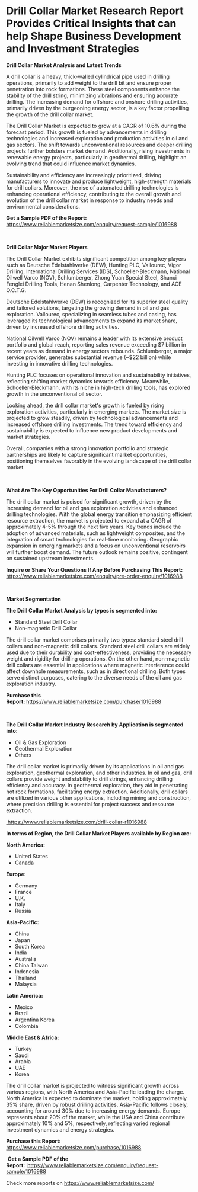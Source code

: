 <p><h1>Drill Collar Market Research Report Provides Critical Insights that can help Shape Business Development and Investment Strategies</h1></p><p><strong>Drill Collar Market Analysis and Latest Trends</strong></p>
<p><p>A drill collar is a heavy, thick-walled cylindrical pipe used in drilling operations, primarily to add weight to the drill bit and ensure proper penetration into rock formations. These steel components enhance the stability of the drill string, minimizing vibrations and ensuring accurate drilling. The increasing demand for offshore and onshore drilling activities, primarily driven by the burgeoning energy sector, is a key factor propelling the growth of the drill collar market.</p><p>The Drill Collar Market is expected to grow at a CAGR of 10.6% during the forecast period. This growth is fueled by advancements in drilling technologies and increased exploration and production activities in oil and gas sectors. The shift towards unconventional resources and deeper drilling projects further bolsters market demand. Additionally, rising investments in renewable energy projects, particularly in geothermal drilling, highlight an evolving trend that could influence market dynamics.</p><p>Sustainability and efficiency are increasingly prioritized, driving manufacturers to innovate and produce lightweight, high-strength materials for drill collars. Moreover, the rise of automated drilling technologies is enhancing operational efficiency, contributing to the overall growth and evolution of the drill collar market in response to industry needs and environmental considerations.</p></p>
<p><strong>Get a Sample PDF of the Report:&nbsp;</strong> <a href="https://www.reliablemarketsize.com/enquiry/request-sample/1016988?utm_campaign=1898&utm_medium=2&utm_source=Github&utm_content=ia&utm_term=17022025&utm_id=drill-collar">https://www.reliablemarketsize.com/enquiry/request-sample/1016988</a></p>
<p>&nbsp;</p>
<p><strong>Drill Collar Major Market Players</strong></p>
<p><p>The Drill Collar Market exhibits significant competition among key players such as Deutsche Edelstahlwerke (DEW), Hunting PLC, Vallourec, Vigor Drilling, International Drilling Services (IDS), Schoeller-Bleckmann, National Oilwell Varco (NOV), Schlumberger, Zhong Yuan Special Steel, Shanxi Fenglei Drilling Tools, Henan Shenlong, Carpenter Technology, and ACE O.C.T.G. </p><p>Deutsche Edelstahlwerke (DEW) is recognized for its superior steel quality and tailored solutions, targeting the growing demand in oil and gas exploration. Vallourec, specializing in seamless tubes and casing, has leveraged its technological advancements to expand its market share, driven by increased offshore drilling activities.</p><p>National Oilwell Varco (NOV) remains a leader with its extensive product portfolio and global reach, reporting sales revenue exceeding $7 billion in recent years as demand in energy sectors rebounds. Schlumberger, a major service provider, generates substantial revenue (~$22 billion) while investing in innovative drilling technologies.</p><p>Hunting PLC focuses on operational innovation and sustainability initiatives, reflecting shifting market dynamics towards efficiency. Meanwhile, Schoeller-Bleckmann, with its niche in high-tech drilling tools, has explored growth in the unconventional oil sector.</p><p>Looking ahead, the drill collar market's growth is fueled by rising exploration activities, particularly in emerging markets. The market size is projected to grow steadily, driven by technological advancements and increased offshore drilling investments. The trend toward efficiency and sustainability is expected to influence new product developments and market strategies.</p><p>Overall, companies with a strong innovation portfolio and strategic partnerships are likely to capture significant market opportunities, positioning themselves favorably in the evolving landscape of the drill collar market.</p></p>
<p>&nbsp;</p>
<p><strong>What Are The Key Opportunities For Drill Collar Manufacturers?</strong></p>
<p><p>The drill collar market is poised for significant growth, driven by the increasing demand for oil and gas exploration activities and enhanced drilling technologies. With the global energy transition emphasizing efficient resource extraction, the market is projected to expand at a CAGR of approximately 4-5% through the next five years. Key trends include the adoption of advanced materials, such as lightweight composites, and the integration of smart technologies for real-time monitoring. Geographic expansion in emerging markets and a focus on unconventional reservoirs will further boost demand. The future outlook remains positive, contingent on sustained upstream investments.</p></p>
<p><strong>Inquire or Share Your Questions If Any Before Purchasing This Report:</strong> <a href="https://www.reliablemarketsize.com/enquiry/pre-order-enquiry/1016988?utm_campaign=1898&utm_medium=2&utm_source=Github&utm_content=ia&utm_term=17022025&utm_id=drill-collar">https://www.reliablemarketsize.com/enquiry/pre-order-enquiry/1016988</a></p>
<p>&nbsp;</p>
<p><strong>Market Segmentation</strong></p>
<p><strong>The Drill Collar Market Analysis by types is segmented into:</strong></p>
<p><ul><li>Standard Steel Drill Collar</li><li>Non-magnetic Drill Collar</li></ul></p>
<p><p>The drill collar market comprises primarily two types: standard steel drill collars and non-magnetic drill collars. Standard steel drill collars are widely used due to their durability and cost-effectiveness, providing the necessary weight and rigidity for drilling operations. On the other hand, non-magnetic drill collars are essential in applications where magnetic interference could affect downhole measurements, such as in directional drilling. Both types serve distinct purposes, catering to the diverse needs of the oil and gas exploration industry.</p></p>
<p><strong>Purchase this Report:&nbsp;</strong><a href="https://www.reliablemarketsize.com/purchase/1016988?utm_campaign=1898&utm_medium=2&utm_source=Github&utm_content=ia&utm_term=17022025&utm_id=drill-collar">https://www.reliablemarketsize.com/purchase/1016988</a></p>
<p>&nbsp;</p>
<p><strong>The Drill Collar Market Industry Research by Application is segmented into:</strong></p>
<p><ul><li>Oil & Gas Exploration</li><li>Geothermal Exploration</li><li>Others</li></ul></p>
<p><p>The drill collar market is primarily driven by its applications in oil and gas exploration, geothermal exploration, and other industries. In oil and gas, drill collars provide weight and stability to drill strings, enhancing drilling efficiency and accuracy. In geothermal exploration, they aid in penetrating hot rock formations, facilitating energy extraction. Additionally, drill collars are utilized in various other applications, including mining and construction, where precision drilling is essential for project success and resource extraction.</p></p>
<p><a href="https://www.reliablemarketsize.com/drill-collar-r1016988?utm_campaign=1898&utm_medium=2&utm_source=Github&utm_content=ia&utm_term=17022025&utm_id=drill-collar">&nbsp;https://www.reliablemarketsize.com/drill-collar-r1016988</a></p>
<p><strong>In terms of Region, the Drill Collar Market Players available by Region are:</strong></p>
<p>
    <p> <strong> North America: </strong>
        <ul>
            <li>United States</li>
            <li>Canada</li>
        </ul>
        </p> 
    <p> <strong> Europe: </strong>
        <ul>
            <li>Germany</li>
            <li>France</li>
            <li>U.K.</li>
            <li>Italy</li>
            <li>Russia</li>
        </ul>
        </p> 
    <p> <strong> Asia-Pacific: </strong>
        <ul>
            <li>China</li>
            <li>Japan</li>
            <li>South Korea</li>
            <li>India</li>
            <li>Australia</li>
            <li>China Taiwan</li>
            <li>Indonesia</li>
            <li>Thailand</li>
            <li>Malaysia</li>
        </ul>
        </p> 
    <p> <strong> Latin America: </strong>
        <ul>
            <li>Mexico</li>
            <li>Brazil</li>
            <li>Argentina Korea</li>
            <li>Colombia</li>
        </ul>
        </p> 
    <p> <strong> Middle East & Africa: </strong>
        <ul>
            <li>Turkey</li>
            <li>Saudi</li>
            <li>Arabia</li>
            <li>UAE</li>
            <li>Korea</li>
        </ul>
    </p>
    </p>
<p><p>The drill collar market is projected to witness significant growth across various regions, with North America and Asia-Pacific leading the charge. North America is expected to dominate the market, holding approximately 35% share, driven by robust drilling activities. Asia-Pacific follows closely, accounting for around 30% due to increasing energy demands. Europe represents about 20% of the market, while the USA and China contribute approximately 10% and 5%, respectively, reflecting varied regional investment dynamics and energy strategies.</p></p>
<p><strong>Purchase this Report: </strong><a href="https://www.reliablemarketsize.com/purchase/1016988?utm_campaign=1898&utm_medium=2&utm_source=Github&utm_content=ia&utm_term=17022025&utm_id=drill-collar">https://www.reliablemarketsize.com/purchase/1016988</a></p>
<p>&nbsp;<strong>Get a Sample PDF of the Report:&nbsp;&nbsp;</strong><a href="https://www.reliablemarketsize.com/enquiry/request-sample/1016988?utm_campaign=1898&utm_medium=2&utm_source=Github&utm_content=ia&utm_term=17022025&utm_id=drill-collar">https://www.reliablemarketsize.com/enquiry/request-sample/1016988</a></p>
<p><strong></strong></p>
<p>Check more reports on <a href="https://www.reliablemarketsize.com/?utm_campaign=1898&utm_medium=2&utm_source=Github&utm_content=ia&utm_term=17022025&utm_id=drill-collar">https://www.reliablemarketsize.com/</a></p>